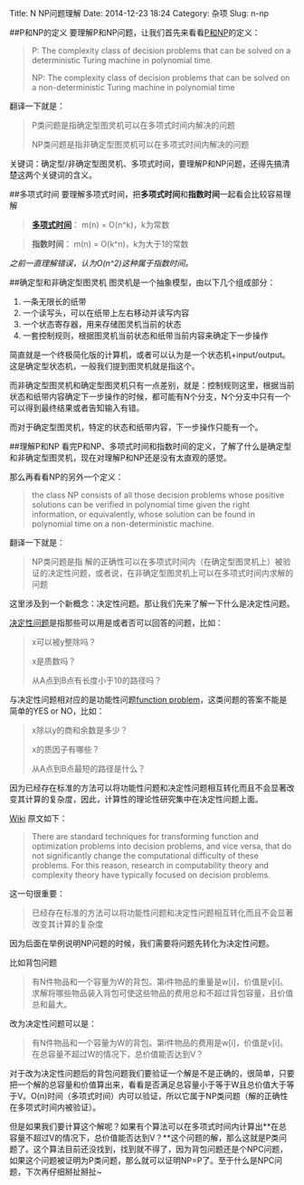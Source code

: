 Title: N NP问题理解
Date: 2014-12-23 18:24
Category: 杂项
Slug: n-np


##P和NP的定义
要理解P和NP问题，让我们首先来看看[P和NP](http://en.wikipedia.org/wiki/Time_complexity)的定义：

> P: The complexity class of decision problems that can be solved on a deterministic Turing machine in polynomial time.
> 
> NP: The complexity class of decision problems that can be solved on a non-deterministic Turing machine in polynomial time

翻译一下就是：
> P类问题是指确定型图灵机可以在多项式时间内解决的问题
> 
> NP类问题是指非确定型图灵机可以在多项式时间内解决的问题
> 

关键词：确定型/非确定型图灵机、多项式时间，要理解P和NP问题，还得先搞清楚这两个关键词的含义。


##多项式时间
要理解多项式时间，把**多项式时间**和**指数时间**一起看会比较容易理解

> **[多项式时间](http://zh.wikipedia.org/wiki/%E5%A4%9A%E9%A0%85%E5%BC%8F%E6%99%82%E9%96%93)**： m(n) = O(n^k)，k为常数

> **指数时间**： m(n) = O(k^n)，k为大于1的常数

*之前一直理解错误，认为O(n^2)这种属于指数时间。*


##确定型和非确定型图灵机
图灵机是一个抽象模型，由以下几个组成部分：

1. 一条无限长的纸带
2. 一个读写头，可以在纸带上左右移动并读写内容
3. 一个状态寄存器，用来存储图灵机当前的状态
4. 一套控制规则，根据图灵机当前状态和纸带当前内容来确定下一步操作

简直就是一个终极简化版的计算机，或者可以认为是一个状态机+input/output。这是确定型状态机，一般我们提到图灵机就是指这个。

而非确定型图灵机和确定型图灵机只有一点差别，就是：控制规则这里，根据当前状态和纸带内容确定下一步操作的时候，都可能有N个分支，N个分支中只有一个可以得到最终结果或者告知输入有错。

而对于确定型图灵机，特定的状态和纸带内容，下一步操作只能有一个。


##理解P和NP
看完P和NP、多项式时间和指数时间的定义，了解了什么是确定型和非确定型图灵机，现在对理解P和NP还是没有太直观的感觉。

那么再看看NP的另外一个定义：

>  the class NP consists of all those decision problems whose positive solutions can be verified in polynomial time given the right information, or equivalently, whose solution can be found in polynomial time on a non-deterministic machine.

翻译一下就是：

> NP类问题是指 解的正确性可以在多项式时间内（在确定型图灵机上）被验证的决定性问题，或者说，在非确定型图灵机上可以在多项式时间内求解的问题


这里涉及到一个新概念：决定性问题。那让我们先来了解一下什么是决定性问题。

[决定性问题](http://en.wikipedia.org/wiki/Decision_problem)是指那些可以用是或者否可以回答的问题，比如：

> x可以被y整除吗？
> 
> x是质数吗？
> 
> 从A点到B点有长度小于10的路径吗？

与决定性问题相对应的是功能性问题[function problem](http://en.wikipedia.org/wiki/Function_problem)，这类问题的答案不能是简单的YES or NO，比如：

> x除以y的商和余数是多少？
> 
> x的质因子有哪些？
> 
> 从A点到B点最短的路径是什么？


因为已经存在标准的方法可以将功能性问题和决定性问题相互转化而且不会显著改变其计算的复杂度，因此，计算性的理论性研究集中在决定性问题上面。

[Wiki](http://en.wikipedia.org/wiki/Decision_problem) 原文如下：

> There are standard techniques for transforming function and optimization
problems into decision problems, and vice versa, that do not significantly
change the computational difficulty of these problems. For this reason, research
in computability theory and complexity theory have typically focused on decision
problems.

这一句很重要：

> 已经存在标准的方法可以将功能性问题和决定性问题相互转化而且不会显著改变其计算的复杂度

因为后面在举例说明NP问题的时候，我们需要将问题先转化为决定性问题。

比如背包问题

> 有N件物品和一个容量为W的背包。第i件物品的重量是w[i]，价值是v[i]。求解将哪些物品装入背包可使这些物品的费用总和不超过背包容量，且价值总和最大。

改为决定性问题可以是：

> 有N件物品和一个容量为W的背包。第i件物品的费用是w[i]，价值是v[i]。在总容量不超过W的情况下，总价值能否达到V？

对于改为决定性问题后的背包问题我们要验证一个解是不是正确的，很简单，只要把一个解的总容量和价值算出来，看看是否满足总容量小于等于W且总价值大于等于V。O(n)时间（多项式时间）内可以验证，所以它属于NP类问题（解的正确性在多项式时间内被验证）。

但是如果我们要计算这个解呢？如果有个算法可以在多项式时间内计算出**在总容量不超过V的情况下，总价值能否达到V？**这个问题的解，那么这就是P类问题了。这个算法目前还没找到，找到就不得了，因为背包问题还是个NPC问题，如果这个问题被证明为P类问题，那么就可以证明NP=P了。至于什么是NPC问题，下次再仔细掰扯掰扯~


